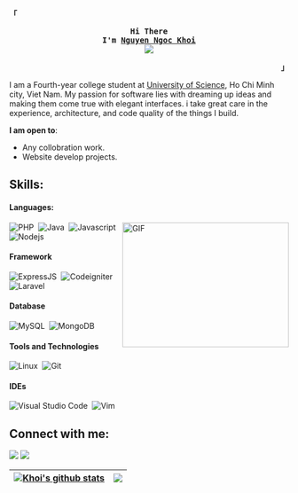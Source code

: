 <!-- ### Hi there, I'm [Nguyen Ngoc Khoi](https://www.linkedin.com/in/kh%C3%B4i-nguy%E1%BB%85n-ng%E1%BB%8Dc-980251272/) 👋 -->

<p align="left"><strong><samp>「</samp></strong></p>
  <p align="center">
    <samp>
      <b>
        Hi There
      <br>
      I'm
        <a href="https://www.linkedin.com/in/kh%C3%B4i-nguy%E1%BB%85n-ng%E1%BB%8Dc-980251272/">
            Nguyen Ngoc Khoi
        </a>
      </b>
      <br>
        <image src="https://readme-typing-svg.herokuapp.com?font=JetBrainsMono+Nerd+Font&size=14&pause=1000&color=7A95C9&center=true&width=435&lines=Part+time+developer,+full+time+gamer.">
      <br>

   </samp>
  </p>
<p align="right"><strong><samp>」</samp></strong></p>

I am a Fourth-year college student at [University of Science](https://hcmus.edu.vn/), Ho Chi Minh city, Viet Nam. My passion for software lies with dreaming up ideas and making them come true with elegant interfaces. i take great care in the experience, architecture, and code quality of the things I build.

**I am open to**:

- Any collobration work.
- Website develop projects.

## Skills:

#### Languages:

<img align="right" alt="GIF" src="https://github.com/Khoi1206/nguyen-ngoc-khoi/blob/main/code.gif?raw=true" width="300" height="225" />

![PHP](https://img.shields.io/badge/PHP-778899?style=for-the-badge&logo=php&logoColor=white)&nbsp;
![Java](https://img.shields.io/badge/Java-ED8B00?style=for-the-badge&logo=java&logoColor=white)&nbsp;
![Javascript](https://img.shields.io/badge/JAVASCRIPT-FFD700?style=for-the-badge&logo=javascript&logoColor=white)&nbsp;
![Nodejs](https://img.shields.io/badge/NODEJS-008B00?style=for-the-badge&logo=node.js&logoColor=white)

#### Framework

![ExpressJS](https://img.shields.io/badge/EXPRESSJS-9C9C9C?style=for-the-badge&logo=express&logoColor=white)&nbsp;
![Codeigniter](https://img.shields.io/badge/CODEIGNITER-DC143C?style=for-the-badge&logo=codeigniter&logoColor=white)&nbsp;
![Laravel](https://img.shields.io/badge/LARAVEL-FF3030?style=for-the-badge&logo=laravel&logoColor=white)

#### Database

![MySQL](https://img.shields.io/badge/MySQL-00000F?style=for-the-badge&logo=mysql&logoColor=white)&nbsp;
![MongoDB](https://img.shields.io/badge/MONGODB-228B22?style=for-the-badge&logo=mongodb&logoColor=white)

#### Tools and Technologies

![Linux](https://img.shields.io/badge/Linux-FCC624?style=for-the-badge&logo=linux&logoColor=black)&nbsp;
![Git](https://img.shields.io/badge/GIT-E44C30?style=for-the-badge&logo=git&logoColor=white)&nbsp;

<!-- ![AWS](https://img.shields.io/badge/Amazon_AWS-232F3E?style=flat&logo=amazon-aws&logoColor=white)&nbsp;
![Google Cloud](https://img.shields.io/badge/Google_Cloud-4285F4?style=flat&logo=google-cloud&logoColor=white)&nbsp; -->

#### IDEs

![Visual Studio Code](https://img.shields.io/badge/Visual%20Studio%20Code-0078d7.svg?style=for-the-badge&logo=visual-studio-code&logoColor=white)&nbsp;
![Vim](https://img.shields.io/badge/VIM-%2311AB00.svg?style=for-the-badge&logo=vim&logoColor=white)

## Connect with me:

<p align = "center">

[<img src="https://img.shields.io/badge/linkedin-%2312100E.svg?&style=for-the-badge&logo=linkedin&logoColor=white&color=black" />](https://www.linkedin.com/in/kh%C3%B4i-nguy%E1%BB%85n-ng%E1%BB%8Dc-980251272/)
[<img src="https://img.shields.io/badge/instagram-%2312100E.svg?&style=for-the-badge&logo=instagram&logoColor=white&color=black" />](https://www.instagram.com/wernnk_/)

</p>

| <a href="https://github.com/Khoi1206/github-readme-stats"><img align="center" src="https://github-readme-stats.vercel.app/api?username=Khoi1206&show_icons=true&include_all_commits=true&theme=buefy&hide_border=true" alt="Khoi's github stats" /></a> | <a href="https://github.com/Khoi1206/github-readme-stats"><img align="center" src="https://github-readme-stats.vercel.app/api/top-langs/?username=Khoi1206&layout=compact&theme=buefy&hide_border=true" /></a> |
| ------------------------------------------------------------------------------------------------------------------------------------------------------------------------------------------------------------------------------------------------------- | -------------------------------------------------------------------------------------------------------------------------------------------------------------------------------------------------------------- |

